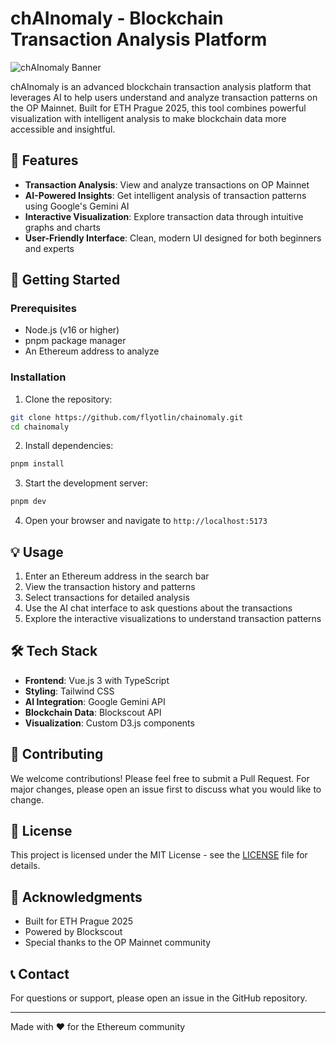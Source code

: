 # chAInomaly - Blockchain Transaction Analysis Platform

![chAInomaly Banner](https://img.shields.io/badge/chAInomaly-Transaction%20Analyzer-6366f1)

chAInomaly is an advanced blockchain transaction analysis platform that leverages AI to help users understand and analyze transaction patterns on the OP Mainnet. Built for ETH Prague 2025, this tool combines powerful visualization with intelligent analysis to make blockchain data more accessible and insightful.

## 🌟 Features

- **Transaction Analysis**: View and analyze transactions on OP Mainnet
- **AI-Powered Insights**: Get intelligent analysis of transaction patterns using Google's Gemini AI
- **Interactive Visualization**: Explore transaction data through intuitive graphs and charts
- **User-Friendly Interface**: Clean, modern UI designed for both beginners and experts

## 🚀 Getting Started

### Prerequisites

- Node.js (v16 or higher)
- pnpm package manager
- An Ethereum address to analyze

### Installation

1. Clone the repository:
```bash
git clone https://github.com/flyotlin/chainomaly.git
cd chainomaly
```

2. Install dependencies:
```bash
pnpm install
```

3. Start the development server:
```bash
pnpm dev
```

4. Open your browser and navigate to `http://localhost:5173`

## 💡 Usage

1. Enter an Ethereum address in the search bar
2. View the transaction history and patterns
3. Select transactions for detailed analysis
4. Use the AI chat interface to ask questions about the transactions
5. Explore the interactive visualizations to understand transaction patterns

## 🛠️ Tech Stack

- **Frontend**: Vue.js 3 with TypeScript
- **Styling**: Tailwind CSS
- **AI Integration**: Google Gemini API
- **Blockchain Data**: Blockscout API
- **Visualization**: Custom D3.js components

## 🤝 Contributing

We welcome contributions! Please feel free to submit a Pull Request. For major changes, please open an issue first to discuss what you would like to change.

## 📝 License

This project is licensed under the MIT License - see the [LICENSE](LICENSE) file for details.

## 🙏 Acknowledgments

- Built for ETH Prague 2025
- Powered by Blockscout
- Special thanks to the OP Mainnet community

## 📞 Contact

For questions or support, please open an issue in the GitHub repository.

---

Made with ❤️ for the Ethereum community

